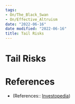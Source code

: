 ```yaml
---
tags:
- On/The_Black_Swan
- On/Effective_Altruism
date: "2022-06-16"
date modified: "2022-06-16"
title: Tail Risks
---
```


# Tail Risks

# References
- (References:: [Investopedia](https://www.investopedia.com/terms/t/tailrisk.asp))
